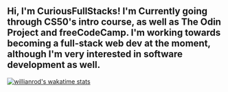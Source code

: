 Hi, I'm CuriousFullStacks! I'm Currently going through CS50's intro course, as well as The Odin Project and freeCodeCamp. I'm working towards becoming a full-stack web dev at the moment, although I'm very interested in software development as well. 
-

[![willianrod's wakatime stats](https://github-readme-stats.vercel.app/api/wakatime?username=CuriousFullStacks)](https://github.com/anuraghazra/github-readme-stats)

